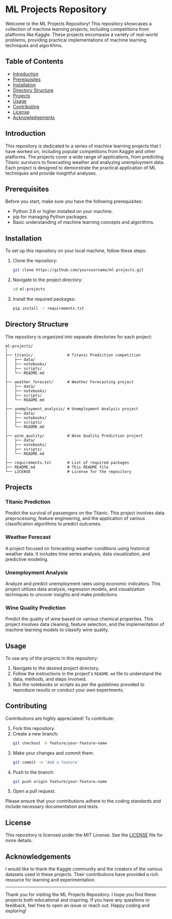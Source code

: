 # ML Projects Repository

Welcome to the ML Projects Repository! This repository showcases a collection of machine learning projects, including competitions from platforms like Kaggle. These projects encompass a variety of real-world problems, providing practical implementations of machine learning techniques and algorithms.

## Table of Contents

- [Introduction](#introduction)
- [Prerequisites](#prerequisites)
- [Installation](#installation)
- [Directory Structure](#directory-structure)
- [Projects](#projects)
- [Usage](#usage)
- [Contributing](#contributing)
- [License](#license)
- [Acknowledgements](#acknowledgements)

## Introduction

This repository is dedicated to a series of machine learning projects that I have worked on, including popular competitions from Kaggle and other platforms. The projects cover a wide range of applications, from predicting Titanic survivors to forecasting weather and analyzing unemployment data. Each project is designed to demonstrate the practical application of ML techniques and provide insightful analyses.

## Prerequisites

Before you start, make sure you have the following prerequisites:
- Python 3.6 or higher installed on your machine.
- pip for managing Python packages.
- Basic understanding of machine learning concepts and algorithms.

## Installation

To set up this repository on your local machine, follow these steps:

1. Clone the repository:
    ```bash
    git clone https://github.com/yourusername/ml-projects.git
    ```
2. Navigate to the project directory:
    ```bash
    cd ml-projects
    ```
3. Install the required packages:
    ```bash
    pip install -r requirements.txt
    ```

## Directory Structure

The repository is organized into separate directories for each project:

```
ml-projects/
│
├── titanic/               # Titanic Prediction competition
│   ├── data/
│   ├── notebooks/
│   ├── scripts/
│   └── README.md
│
├── weather_forecast/      # Weather Forecasting project
│   ├── data/
│   ├── notebooks/
│   ├── scripts/
│   └── README.md
│
├── unemployment_analysis/ # Unemployment Analysis project
│   ├── data/
│   ├── notebooks/
│   ├── scripts/
│   └── README.md
│
├── wine_quality/          # Wine Quality Prediction project
│   ├── data/
│   ├── notebooks/
│   ├── scripts/
│   └── README.md
│
├── requirements.txt       # List of required packages
├── README.md              # This README file
└── LICENSE                # License for the repository
```

## Projects

### Titanic Prediction

Predict the survival of passengers on the Titanic. This project involves data preprocessing, feature engineering, and the application of various classification algorithms to predict outcomes.

### Weather Forecast

A project focused on forecasting weather conditions using historical weather data. It includes time series analysis, data visualization, and predictive modeling.

### Unemployment Analysis

Analyze and predict unemployment rates using economic indicators. This project utilizes data analysis, regression models, and visualization techniques to uncover insights and make predictions.

### Wine Quality Prediction

Predict the quality of wine based on various chemical properties. This project involves data cleaning, feature selection, and the implementation of machine learning models to classify wine quality.

## Usage

To use any of the projects in this repository:

1. Navigate to the desired project directory.
2. Follow the instructions in the project's `README.md` file to understand the data, methods, and steps involved.
3. Run the notebooks or scripts as per the guidelines provided to reproduce results or conduct your own experiments.

## Contributing

Contributions are highly appreciated! To contribute:

1. Fork this repository.
2. Create a new branch:
    ```bash
    git checkout -b feature/your-feature-name
    ```
3. Make your changes and commit them:
    ```bash
    git commit -m 'Add a feature'
    ```
4. Push to the branch:
    ```bash
    git push origin feature/your-feature-name
    ```
5. Open a pull request.

Please ensure that your contributions adhere to the coding standards and include necessary documentation and tests.

## License

This repository is licensed under the MIT License. See the [LICENSE](LICENSE) file for more details.

## Acknowledgements

I would like to thank the Kaggle community and the creators of the various datasets used in these projects. Their contributions have provided a rich resource for learning and experimentation.

---

Thank you for visiting the ML Projects Repository. I hope you find these projects both educational and inspiring. If you have any questions or feedback, feel free to open an issue or reach out. Happy coding and exploring!
